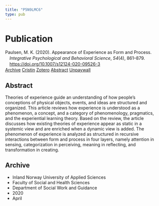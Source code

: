 ```yaml
---
title: "P5N9LMC6"
type: pub
---
```

<h1>Publication</h1>
<article id="csl-bib-container-P5N9LMC6" class="csl-bib-container">
  <div class="csl-bib-body" style="line-height: 1.35; padding-left: 1em; text-indent:-1em;">
  <div class="csl-entry">Paulsen, M. K. (2020). Appearance of Experience as Form and Process. <i>Integrative Psychological and Behavioral Science</i>, <i>54</i>(4), 861&#x2013;879. <a href="https://doi.org/10.1007/s12124-020-09526-3">https://doi.org/10.1007/s12124-020-09526-3</a></div>
</div>
  <div class="csl-bib-buttons">
    <a href="#taxonomy-article-P5N9LMC6" class="csl-bib-button">Archive</a>
    <a href="https://app.cristin.no/results/show.jsf?id=1808453" alt="Cristin URL" class="csl-bib-button">Cristin</a>
    <a href="http://zotero.org/groups/5402882/items/P5N9LMC6" alt="Zotero URL" class="csl-bib-button">Zotero</a>
    <a href="#abstract-article-P5N9LMC6" class="csl-bib-button">Abstract</a>
    <a href="https://link.springer.com/content/pdf/10.1007/s12124-020-09526-3.pdf" class="csl-bib-button">Unpaywall</a>
  </div>
  <div id="csl-bib-meta-container-P5N9LMC6"></div>
</article>
<div id="csl-bib-meta-P5N9LMC6" class="csl-bib-meta">
  <article id="abstract-article-P5N9LMC6" class="abstract-article">
    <h1>Abstract</h1>
    Theories of experience guide an understanding of how people’s conceptions of physical objects, events, and ideas are structured and organized. This article reviews how experience is understood as a phenomenon, a concept, and a category of phenomenology, pragmatics, and the experiential learning theory. Based on the review, the article discusses how existing theories of experience appear as static in a systemic view and are enriched when a dynamic view is added. The phenomenon of experience is analyzed as structured in recursive interactions between form and process in four layers, namely attention in sensing, categorization in perceiving, meaning in reflecting, and transformation in creating.
  </article>
  <article id="taxonomy-article-P5N9LMC6" class="taxonomy-article">
    <h1>Archive</h1>
    <ul>
      <li>Inland Norway University of Applied Sciences</li>
      <li>Faculty of Social and Health Sciences</li>
      <li>Department of Social Work and Guidance</li>
      <li>2020</li>
      <li>April</li>
    </ul>
  </article>
</div>
